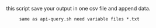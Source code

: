 this script save your output in one csv file and append data.
        
         same as api-query.sh need variable files *.txt     
